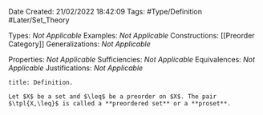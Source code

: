<div class="topSpace"></div>

Date Created: 21/02/2022 18:42:09
Tags: #Type/Definition #Later/Set_Theory

Types: <i>Not Applicable</i>
Examples: <i>Not Applicable</i>
Constructions: [[Preorder Category]]
Generalizations: <i>Not Applicable</i>

Properties: <i>Not Applicable</i>
Sufficiencies: <i>Not Applicable</i>
Equivalences: <i>Not Applicable</i>
Justifications: <i>Not Applicable</i>

``` ad-Definition
title: Definition.

Let $X$ be a set and $\leq$ be a preorder on $X$. The pair $\tpl{X,\leq}$ is called a **preordered set** or a **proset**.

```
